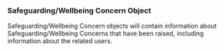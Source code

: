 ### Safeguarding/Wellbeing Concern Object

Safeguarding/Wellbeing Concern objects will contain information about Safeguarding/Wellbeing Concerns that have been raised, 
including information about the related users.
